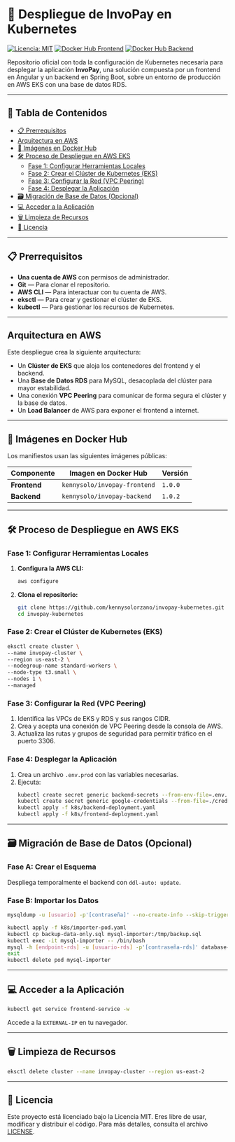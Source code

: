 # 🚀 Despliegue de InvoPay en Kubernetes

[![Licencia: MIT](https://img.shields.io/badge/Licencia-MIT-yellow.svg)](https://opensource.org/licenses/MIT)
[![Docker Hub Frontend](https://img.shields.io/badge/Docker%20Hub-invopay--frontend-blue?logo=docker)](https://hub.docker.com/r/kennysolo/invopay-frontend)
[![Docker Hub Backend](https://img.shields.io/badge/Docker%20Hub-invopay--backend-blue?logo=docker)](https://hub.docker.com/r/kennysolo/invopay-backend)

Repositorio oficial con toda la configuración de Kubernetes necesaria para desplegar la aplicación **InvoPay**, una solución compuesta por un frontend en Angular y un backend en Spring Boot, sobre un entorno de producción en AWS EKS con una base de datos RDS.

---

## 📑 Tabla de Contenidos
- [📋 Prerrequisitos](#-prerrequisitos)
- [Arquitectura en AWS](#arquitectura-en-aws)
- [🐳 Imágenes en Docker Hub](#-imágenes-en-docker-hub)
- [🛠️ Proceso de Despliegue en AWS EKS](#️-proceso-de-despliegue-en-aws-eks)
  - [Fase 1: Configurar Herramientas Locales](#fase-1-configurar-herramientas-locales)
  - [Fase 2: Crear el Clúster de Kubernetes (EKS)](#fase-2-crear-el-clúster-de-kubernetes-eks)
  - [Fase 3: Configurar la Red (VPC Peering)](#fase-3-configurar-la-red-vpc-peering)
  - [Fase 4: Desplegar la Aplicación](#fase-4-desplegar-la-aplicación)
- [🗃️ Migración de Base de Datos (Opcional)](#️-migración-de-base-de-datos-opcional)
- [💻 Acceder a la Aplicación](#-acceder-a-la-aplicación)
- [🗑️ Limpieza de Recursos](#️-limpieza-de-recursos)
- [📄 Licencia](#-licencia)

---

## 📋 Prerrequisitos
- **Una cuenta de AWS** con permisos de administrador.
- **Git** — Para clonar el repositorio.
- **AWS CLI** — Para interactuar con tu cuenta de AWS.
- **eksctl** — Para crear y gestionar el clúster de EKS.
- **kubectl** — Para gestionar los recursos de Kubernetes.

---

## Arquitectura en AWS
Este despliegue crea la siguiente arquitectura:
- Un **Clúster de EKS** que aloja los contenedores del frontend y el backend.
- Una **Base de Datos RDS** para MySQL, desacoplada del clúster para mayor estabilidad.
- Una conexión **VPC Peering** para comunicar de forma segura el clúster y la base de datos.
- Un **Load Balancer** de AWS para exponer el frontend a internet.

---

## 🐳 Imágenes en Docker Hub
Los manifiestos usan las siguientes imágenes públicas:

| Componente | Imagen en Docker Hub | Versión |
|------------|----------------------|---------|
| **Frontend** | `kennysolo/invopay-frontend` | `1.0.0` |
| **Backend** | `kennysolo/invopay-backend` | `1.0.2` |

---

## 🛠️ Proceso de Despliegue en AWS EKS

### Fase 1: Configurar Herramientas Locales

1. **Configura la AWS CLI:**
    ```bash
    aws configure
    ```

2. **Clona el repositorio:**
    ```bash
    git clone https://github.com/kennysolorzano/invopay-kubernetes.git
    cd invopay-kubernetes
    ```

### Fase 2: Crear el Clúster de Kubernetes (EKS)

```bash
eksctl create cluster \
--name invopay-cluster \
--region us-east-2 \
--nodegroup-name standard-workers \
--node-type t3.small \
--nodes 1 \
--managed
```

### Fase 3: Configurar la Red (VPC Peering)

1. Identifica las VPCs de EKS y RDS y sus rangos CIDR.
2. Crea y acepta una conexión de VPC Peering desde la consola de AWS.
3. Actualiza las rutas y grupos de seguridad para permitir tráfico en el puerto 3306.

### Fase 4: Desplegar la Aplicación

1. Crea un archivo `.env.prod` con las variables necesarias.
2. Ejecuta:
    ```bash
    kubectl create secret generic backend-secrets --from-env-file=.env.prod
    kubectl create secret generic google-credentials --from-file=./credentials/techforb-finsuite-key.json
    kubectl apply -f k8s/backend-deployment.yaml
    kubectl apply -f k8s/frontend-deployment.yaml
    ```

---

## 🗃️ Migración de Base de Datos (Opcional)

### Fase A: Crear el Esquema
Despliega temporalmente el backend con `ddl-auto: update`.

### Fase B: Importar los Datos

```bash
mysqldump -u [usuario] -p'[contraseña]' --no-create-info --skip-triggers [nombre_db_local] > backup-data-only.sql

kubectl apply -f k8s/importer-pod.yaml
kubectl cp backup-data-only.sql mysql-importer:/tmp/backup.sql
kubectl exec -it mysql-importer -- /bin/bash
mysql -h [endpoint-rds] -u [usuario-rds] -p'[contraseña-rds]' database-app < /tmp/backup.sql
exit
kubectl delete pod mysql-importer
```

---

## 💻 Acceder a la Aplicación

```bash
kubectl get service frontend-service -w
```
Accede a la `EXTERNAL-IP` en tu navegador.

---

## 🗑️ Limpieza de Recursos

```bash
eksctl delete cluster --name invopay-cluster --region us-east-2
```

---

## 📄 Licencia

Este proyecto está licenciado bajo la Licencia MIT. Eres libre de usar, modificar y distribuir el código. Para más detalles, consulta el archivo [LICENSE](./LICENSE).
